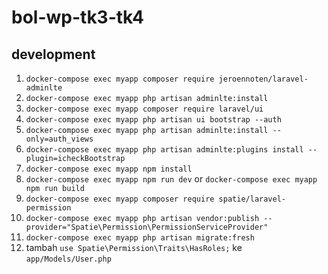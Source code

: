 # bol-wp-tk3-tk4

## development

1. `docker-compose exec myapp composer require jeroennoten/laravel-adminlte`
2. `docker-compose exec myapp php artisan adminlte:install`
3. `docker-compose exec myapp composer require laravel/ui`
4. `docker-compose exec myapp php artisan ui bootstrap --auth`
5. `docker-compose exec myapp php artisan adminlte:install --only=auth_views`
6. `docker-compose exec myapp php artisan adminlte:plugins install --plugin=icheckBootstrap`
7. `docker-compose exec myapp npm install`
8. `docker-compose exec myapp npm run dev` or `docker-compose exec myapp npm run build`
9. `docker-compose exec myapp composer require spatie/laravel-permission`
10. `docker-compose exec myapp php artisan vendor:publish --provider="Spatie\Permission\PermissionServiceProvider"`
11. `docker-compose exec myapp php artisan migrate:fresh`
12. tambah `use Spatie\Permission\Traits\HasRoles;` ke `app/Models/User.php`
